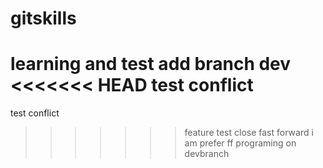 # gitskills
learning and test
add branch dev
<<<<<<< HEAD
test conflict
=======
test conflict
>>>>>>> feature
test close fast forward
i am prefer ff
programing on devbranch
